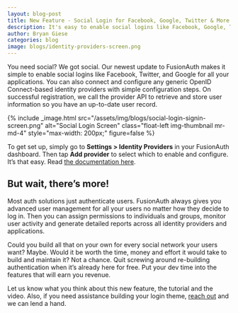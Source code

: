 ```yaml
---
layout: blog-post
title: New Feature - Social Login for Facebook, Google, Twitter & More
description: It's easy to enable social logins like Facebook, Google, Twitter and OpenID Connect with FusionAuth.
author: Bryan Giese
categories: blog
image: blogs/identity-providers-screen.png
---
```


You need social? We got social. Our newest update to FusionAuth makes it simple to enable social logins like Facebook, Twitter, and Google for all your applications. You can also connect and configure any generic OpenID Connect-based identity providers with simple configuration steps. On successful registration, we call the provider API to retrieve and store user information so you have an up-to-date user record.
<!--more-->

{% include _image.html src="/assets/img/blogs/social-login-signin-screen.png" alt="Social Login Screen" class="float-left img-thumbnail mr-md-4" style="max-width: 200px;" figure=false %}

To get set up, simply go to **Settings > Identity Providers** in your FusionAuth dashboard. Then tap **Add provider** to select which to enable and configure. It’s that easy. Read [the documentation here](/docs/v1/tech/identity-providers/).

## But wait, there’s more!

Most auth solutions just authenticate users. FusionAuth always gives you advanced user management for all your users no matter how they decide to log in. Then you can assign permissions to individuals and groups, monitor user activity and generate detailed reports across all identity providers and applications.

Could you build all that on your own for every social network your users want? Maybe. Would it be worth the time, money and effort it would take to build and maintain it? Not a chance. Quit screwing around re-building authentication when it’s already here for free. Put your dev time into the features that will earn you revenue.

Let us know what you think about this new feature, the tutorial and the video. Also, if you need assistance building your login theme, [reach out](/contact) and we can lend a hand.
